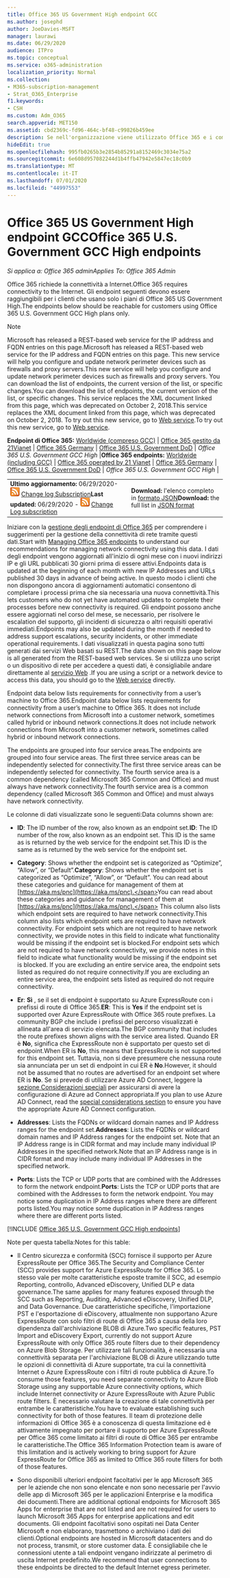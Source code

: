 ```yaml
---
title: Office 365 US Government High endpoint GCC
ms.author: josephd
author: JoeDavies-MSFT
manager: laurawi
ms.date: 06/29/2020
audience: ITPro
ms.topic: conceptual
ms.service: o365-administration
localization_priority: Normal
ms.collection:
- M365-subscription-management
- Strat_O365_Enterprise
f1.keywords:
- CSH
ms.custom: Adm_O365
search.appverid: MET150
ms.assetid: cbd2369c-fd96-464c-bf48-c99826b459ee
description: Se nell'organizzazione viene utilizzato Office 365 e i computer della rete vengono limitati dalla connessione a Internet, di seguito sono elencati gli endpoint (FQDN, porte, URL, IPv4 e gli intervalli di indirizzi IPv6) da includere negli elenchi in uscita consentiti per garantire che i computer possano utilizzare correttamente Office 365.
hideEdit: true
ms.openlocfilehash: 995fb0265b3e2854b85291a8152469c3034e75a2
ms.sourcegitcommit: 6e608d957082244d1b4ffb47942e5847ec18c0b9
ms.translationtype: MT
ms.contentlocale: it-IT
ms.lasthandoff: 07/01/2020
ms.locfileid: "44997553"
---
```

# <a name="office-365-us-government-gcc-high-endpoints"></a><span data-ttu-id="dbd3a-103">Office 365 US Government High endpoint GCC</span><span class="sxs-lookup"><span data-stu-id="dbd3a-103">Office 365 U.S. Government GCC High endpoints</span></span>

 <span data-ttu-id="dbd3a-104">*Si applica a: Office 365 admin*</span><span class="sxs-lookup"><span data-stu-id="dbd3a-104">*Applies To: Office 365 Admin*</span></span>

<span data-ttu-id="dbd3a-105">Office 365 richiede la connettività a Internet.</span><span class="sxs-lookup"><span data-stu-id="dbd3a-105">Office 365 requires connectivity to the Internet.</span></span> <span data-ttu-id="dbd3a-106">Gli endpoint seguenti devono essere raggiungibili per i clienti che usano solo i piani di Office 365 US Government High.</span><span class="sxs-lookup"><span data-stu-id="dbd3a-106">The endpoints below should be reachable for customers using Office 365 U.S. Government GCC High plans only.</span></span>
  
> [!NOTE]
> <span data-ttu-id="dbd3a-107">Microsoft has released a REST-based web service for the IP address and FQDN entries on this page.</span><span class="sxs-lookup"><span data-stu-id="dbd3a-107">Microsoft has released a REST-based web service for the IP address and FQDN entries on this page.</span></span> <span data-ttu-id="dbd3a-108">This new service will help you configure and update network perimeter devices such as firewalls and proxy servers.</span><span class="sxs-lookup"><span data-stu-id="dbd3a-108">This new service will help you configure and update network perimeter devices such as firewalls and proxy servers.</span></span> <span data-ttu-id="dbd3a-109">You can download the list of endpoints, the current version of the list, or specific changes.</span><span class="sxs-lookup"><span data-stu-id="dbd3a-109">You can download the list of endpoints, the current version of the list, or specific changes.</span></span> <span data-ttu-id="dbd3a-110">This service replaces the XML document linked from this page, which was deprecated on October 2, 2018.</span><span class="sxs-lookup"><span data-stu-id="dbd3a-110">This service replaces the XML document linked from this page, which was deprecated on October 2, 2018.</span></span> <span data-ttu-id="dbd3a-111">To try out this new service, go to [Web service](office-365-ip-web-service.md).</span><span class="sxs-lookup"><span data-stu-id="dbd3a-111">To try out this new service, go to [Web service](office-365-ip-web-service.md).</span></span>
  
 <span data-ttu-id="dbd3a-112">**Endpoint di Office 365:** [Worldwide (compreso GCC)](urls-and-ip-address-ranges.md) | [Office 365 gestito da 21Vianet](urls-and-ip-address-ranges-21vianet.md)  | [Office 365 Germany](office-365-germany-endpoints.md)  | [Office 365 U.S. Government DoD](office-365-u-s-government-dod-endpoints.md) | *Office 365 U.S. Government GCC High* |</span><span class="sxs-lookup"><span data-stu-id="dbd3a-112">**Office 365 endpoints:** [Worldwide (including GCC)](urls-and-ip-address-ranges.md) | [Office 365 operated by 21 Vianet](urls-and-ip-address-ranges-21vianet.md)  | [Office 365 Germany](office-365-germany-endpoints.md)  | [Office 365 U.S. Government DoD](office-365-u-s-government-dod-endpoints.md) | *Office 365 U.S. Government GCC High* |</span></span>
  
|||
|:-----|:-----|
|<span data-ttu-id="dbd3a-113">**Ultimo aggiornamento:** 06/29/2020- ![ RSS ](media/5dc6bb29-25db-4f44-9580-77c735492c4b.png) [Change log Subscription](https://endpoints.office.com/version/USGOVGCCHigh?allversions=true&format=rss&clientrequestid=b10c5ed1-bad1-445f-b386-b919946339a7)</span><span class="sxs-lookup"><span data-stu-id="dbd3a-113">**Last updated:** 06/29/2020 - ![RSS](media/5dc6bb29-25db-4f44-9580-77c735492c4b.png) [Change Log subscription](https://endpoints.office.com/version/USGOVGCCHigh?allversions=true&format=rss&clientrequestid=b10c5ed1-bad1-445f-b386-b919946339a7)</span></span> <br/> |<span data-ttu-id="dbd3a-114">**Download:** l'elenco completo in [formato JSON](https://endpoints.office.com/endpoints/USGOVGCCHigh?clientrequestid=b10c5ed1-bad1-445f-b386-b919946339a7)</span><span class="sxs-lookup"><span data-stu-id="dbd3a-114">**Download:** the full list in [JSON format](https://endpoints.office.com/endpoints/USGOVGCCHigh?clientrequestid=b10c5ed1-bad1-445f-b386-b919946339a7)</span></span> <br/> |

 <span data-ttu-id="dbd3a-115">Iniziare con la [gestione degli endpoint di Office 365](managing-office-365-endpoints.md) per comprendere i suggerimenti per la gestione della connettività di rete tramite questi dati.</span><span class="sxs-lookup"><span data-stu-id="dbd3a-115">Start with [Managing Office 365 endpoints](managing-office-365-endpoints.md) to understand our recommendations for managing network connectivity using this data.</span></span> <span data-ttu-id="dbd3a-116">I dati degli endpoint vengono aggiornati all'inizio di ogni mese con i nuovi indirizzi IP e gli URL pubblicati 30 giorni prima di essere attivi.</span><span class="sxs-lookup"><span data-stu-id="dbd3a-116">Endpoints data is updated at the beginning of each month with new IP Addresses and URLs published 30 days in advance of being active.</span></span> <span data-ttu-id="dbd3a-117">In questo modo i clienti che non dispongono ancora di aggiornamenti automatici consentono di completare i processi prima che sia necessaria una nuova connettività.</span><span class="sxs-lookup"><span data-stu-id="dbd3a-117">This lets customers who do not yet have automated updates to complete their processes before new connectivity is required.</span></span> <span data-ttu-id="dbd3a-118">Gli endpoint possono anche essere aggiornati nel corso del mese, se necessario, per risolvere le escalation del supporto, gli incidenti di sicurezza o altri requisiti operativi immediati.</span><span class="sxs-lookup"><span data-stu-id="dbd3a-118">Endpoints may also be updated during the month if needed to address support escalations, security incidents, or other immediate operational requirements.</span></span> <span data-ttu-id="dbd3a-119">I dati visualizzati in questa pagina sono tutti generati dai servizi Web basati su REST.</span><span class="sxs-lookup"><span data-stu-id="dbd3a-119">The data shown on this page below is all generated from the REST-based web services.</span></span> <span data-ttu-id="dbd3a-120">Se si utilizza uno script o un dispositivo di rete per accedere a questi dati, è consigliabile andare direttamente al [servizio Web](office-365-ip-web-service.md) .</span><span class="sxs-lookup"><span data-stu-id="dbd3a-120">If you are using a script or a network device to access this data, you should go to the [Web service](office-365-ip-web-service.md) directly.</span></span>

<span data-ttu-id="dbd3a-121">Endpoint data below lists requirements for connectivity from a user’s machine to Office 365.</span><span class="sxs-lookup"><span data-stu-id="dbd3a-121">Endpoint data below lists requirements for connectivity from a user’s machine to Office 365.</span></span> <span data-ttu-id="dbd3a-122">It does not include network connections from Microsoft into a customer network, sometimes called hybrid or inbound network connections.</span><span class="sxs-lookup"><span data-stu-id="dbd3a-122">It does not include network connections from Microsoft into a customer network, sometimes called hybrid or inbound network connections.</span></span>

<span data-ttu-id="dbd3a-123">The endpoints are grouped into four service areas.</span><span class="sxs-lookup"><span data-stu-id="dbd3a-123">The endpoints are grouped into four service areas.</span></span> <span data-ttu-id="dbd3a-124">The first three service areas can be independently selected for connectivity.</span><span class="sxs-lookup"><span data-stu-id="dbd3a-124">The first three service areas can be independently selected for connectivity.</span></span> <span data-ttu-id="dbd3a-125">The fourth service area is a common dependency (called Microsoft 365 Common and Office) and must always have network connectivity.</span><span class="sxs-lookup"><span data-stu-id="dbd3a-125">The fourth service area is a common dependency (called Microsoft 365 Common and Office) and must always have network connectivity.</span></span>

<span data-ttu-id="dbd3a-126">Le colonne di dati visualizzate sono le seguenti:</span><span class="sxs-lookup"><span data-stu-id="dbd3a-126">Data columns shown are:</span></span>

- <span data-ttu-id="dbd3a-127">**ID**: The ID number of the row, also known as an endpoint set.</span><span class="sxs-lookup"><span data-stu-id="dbd3a-127">**ID**: The ID number of the row, also known as an endpoint set.</span></span> <span data-ttu-id="dbd3a-128">This ID is the same as is returned by the web service for the endpoint set.</span><span class="sxs-lookup"><span data-stu-id="dbd3a-128">This ID is the same as is returned by the web service for the endpoint set.</span></span>

- <span data-ttu-id="dbd3a-129">**Category**: Shows whether the endpoint set is categorized as “Optimize”, “Allow”, or “Default”.</span><span class="sxs-lookup"><span data-stu-id="dbd3a-129">**Category**: Shows whether the endpoint set is categorized as “Optimize”, “Allow”, or “Default”.</span></span> <span data-ttu-id="dbd3a-130">You can read about these categories and guidance for management of them at [https://aka.ms/pnc](https://aka.ms/pnc).</span><span class="sxs-lookup"><span data-stu-id="dbd3a-130">You can read about these categories and guidance for management of them at [https://aka.ms/pnc](https://aka.ms/pnc).</span></span> <span data-ttu-id="dbd3a-131">This column also lists which endpoint sets are required to have network connectivity.</span><span class="sxs-lookup"><span data-stu-id="dbd3a-131">This column also lists which endpoint sets are required to have network connectivity.</span></span> <span data-ttu-id="dbd3a-132">For endpoint sets which are not required to have network connectivity, we provide notes in this field to indicate what functionality would be missing if the endpoint set is blocked.</span><span class="sxs-lookup"><span data-stu-id="dbd3a-132">For endpoint sets which are not required to have network connectivity, we provide notes in this field to indicate what functionality would be missing if the endpoint set is blocked.</span></span> <span data-ttu-id="dbd3a-133">If you are excluding an entire service area, the endpoint sets listed as required do not require connectivity.</span><span class="sxs-lookup"><span data-stu-id="dbd3a-133">If you are excluding an entire service area, the endpoint sets listed as required do not require connectivity.</span></span>

- <span data-ttu-id="dbd3a-134">**Er**: **Sì** , se il set di endpoint è supportato su Azure ExpressRoute con i prefissi di route di Office 365.</span><span class="sxs-lookup"><span data-stu-id="dbd3a-134">**ER**: This is **Yes** if the endpoint set is supported over Azure ExpressRoute with Office 365 route prefixes.</span></span> <span data-ttu-id="dbd3a-135">La community BGP che include i prefissi del percorso visualizzati è allineata all'area di servizio elencata.</span><span class="sxs-lookup"><span data-stu-id="dbd3a-135">The BGP community that includes the route prefixes shown aligns with the service area listed.</span></span> <span data-ttu-id="dbd3a-136">Quando ER è **No**, significa che ExpressRoute non è supportato per questo set di endpoint.</span><span class="sxs-lookup"><span data-stu-id="dbd3a-136">When ER is **No**, this means that ExpressRoute is not supported for this endpoint set.</span></span> <span data-ttu-id="dbd3a-137">Tuttavia, non si deve presumere che nessuna route sia annunciata per un set di endpoint in cui ER è **No**.</span><span class="sxs-lookup"><span data-stu-id="dbd3a-137">However, it should not be assumed that no routes are advertised for an endpoint set where ER is **No**.</span></span> <span data-ttu-id="dbd3a-138">Se si prevede di utilizzare Azure AD Connect, leggere la [sezione Considerazioni speciali](https://docs.microsoft.com/azure/active-directory/hybrid/reference-connect-instances#microsoft-azure-government) per assicurarsi di avere la configurazione di Azure ad Connect appropriata.</span><span class="sxs-lookup"><span data-stu-id="dbd3a-138">If you plan to use Azure AD Connect, read the [special considerations section](https://docs.microsoft.com/azure/active-directory/hybrid/reference-connect-instances#microsoft-azure-government) to ensure you have the appropriate Azure AD Connect configuration.</span></span>

- <span data-ttu-id="dbd3a-139">**Addresses**: Lists the FQDNs or wildcard domain names and IP Address ranges for the endpoint set.</span><span class="sxs-lookup"><span data-stu-id="dbd3a-139">**Addresses**: Lists the FQDNs or wildcard domain names and IP Address ranges for the endpoint set.</span></span> <span data-ttu-id="dbd3a-140">Note that an IP Address range is in CIDR format and may include many individual IP Addresses in the specified network.</span><span class="sxs-lookup"><span data-stu-id="dbd3a-140">Note that an IP Address range is in CIDR format and may include many individual IP Addresses in the specified network.</span></span>
 
- <span data-ttu-id="dbd3a-141">**Ports**: Lists the TCP or UDP ports that are combined with the Addresses to form the network endpoint.</span><span class="sxs-lookup"><span data-stu-id="dbd3a-141">**Ports**: Lists the TCP or UDP ports that are combined with the Addresses to form the network endpoint.</span></span> <span data-ttu-id="dbd3a-142">You may notice some duplication in IP Address ranges where there are different ports listed.</span><span class="sxs-lookup"><span data-stu-id="dbd3a-142">You may notice some duplication in IP Address ranges where there are different ports listed.</span></span>
 
[!INCLUDE [Office 365 U.S. Government GCC High endpoints](./includes/office-365-u.s.-government-gcc-high-endpoints.md)]

<span data-ttu-id="dbd3a-143">Note per questa tabella:</span><span class="sxs-lookup"><span data-stu-id="dbd3a-143">Notes for this table:</span></span>

- <span data-ttu-id="dbd3a-144">Il Centro sicurezza e conformità (SCC) fornisce il supporto per Azure ExpressRoute per Office 365.</span><span class="sxs-lookup"><span data-stu-id="dbd3a-144">The Security and Compliance Center (SCC) provides support for Azure ExpressRoute for Office 365.</span></span> <span data-ttu-id="dbd3a-145">Lo stesso vale per molte caratteristiche esposte tramite il SCC, ad esempio Reporting, controllo, Advanced eDiscovery, Unified DLP e data governance.</span><span class="sxs-lookup"><span data-stu-id="dbd3a-145">The same applies for many features exposed through the SCC such as Reporting, Auditing, Advanced eDiscovery, Unified DLP, and Data Governance.</span></span> <span data-ttu-id="dbd3a-146">Due caratteristiche specifiche, l'importazione PST e l'esportazione di eDiscovery, attualmente non supportano Azure ExpressRoute con solo filtri di route di Office 365 a causa della loro dipendenza dall'archiviazione BLOB di Azure.</span><span class="sxs-lookup"><span data-stu-id="dbd3a-146">Two specific features, PST Import and eDiscovery Export, currently do not support Azure ExpressRoute with only Office 365 route filters due to their dependency on Azure Blob Storage.</span></span> <span data-ttu-id="dbd3a-147">Per utilizzare tali funzionalità, è necessaria una connettività separata per l'archiviazione BLOB di Azure utilizzando tutte le opzioni di connettività di Azure supportate, tra cui la connettività Internet o Azure ExpressRoute con i filtri di route pubblica di Azure.</span><span class="sxs-lookup"><span data-stu-id="dbd3a-147">To consume those features, you need separate connectivity to Azure Blob Storage using any supportable Azure connectivity options, which include Internet connectivity or Azure ExpressRoute with Azure Public route filters.</span></span> <span data-ttu-id="dbd3a-148">È necessario valutare la creazione di tale connettività per entrambe le caratteristiche.</span><span class="sxs-lookup"><span data-stu-id="dbd3a-148">You have to evaluate establishing such connectivity for both of those features.</span></span> <span data-ttu-id="dbd3a-149">Il team di protezione delle informazioni di Office 365 è a conoscenza di questa limitazione ed è attivamente impegnato per portare il supporto per Azure ExpressRoute per Office 365 come limitato ai filtri di route di Office 365 per entrambe le caratteristiche.</span><span class="sxs-lookup"><span data-stu-id="dbd3a-149">The Office 365 Information Protection team is aware of this limitation and is actively working to bring support for Azure ExpressRoute for Office 365 as limited to Office 365 route filters for both of those features.</span></span>

- <span data-ttu-id="dbd3a-150">Sono disponibili ulteriori endpoint facoltativi per le app Microsoft 365 per le aziende che non sono elencate e non sono necessarie per l'avvio delle app di Microsoft 365 per le applicazioni Enterprise e la modifica dei documenti.</span><span class="sxs-lookup"><span data-stu-id="dbd3a-150">There are additional optional endpoints for Microsoft 365 Apps for enterprise that are not listed and are not required for users to launch Microsoft 365 Apps for enterprise applications and edit documents.</span></span> <span data-ttu-id="dbd3a-151">Gli endpoint facoltativi sono ospitati nei Data Center Microsoft e non elaborano, trasmettono o archiviano i dati dei clienti.</span><span class="sxs-lookup"><span data-stu-id="dbd3a-151">Optional endpoints are hosted in Microsoft datacenters and do not process, transmit, or store customer data.</span></span> <span data-ttu-id="dbd3a-152">È consigliabile che le connessioni utente a tali endpoint vengano indirizzate al perimetro di uscita Internet predefinito.</span><span class="sxs-lookup"><span data-stu-id="dbd3a-152">We recommend that user connections to these endpoints be directed to the default Internet egress perimeter.</span></span>

